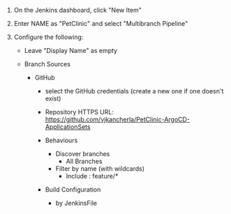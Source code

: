 1. On the Jenkins dashboard, click "New Item"

2. Enter NAME as "PetClinic" and select "Multibranch Pipeline"

3. Configure the following:
    - Leave "Display Name" as empty

    - Branch Sources
        - GitHub
            - select the GitHub credentials (create a new one if one doesn't exist)
            - Repository HTTPS URL: https://github.com/vjkancherla/PetClinic-ArgoCD-ApplicationSets

            - Behaviours
                - Discover branches
                    - All Branches
                - Filter by name (with wildcards)
                    - Include : feature/*

            - Build Configuration
                - by JenkinsFile 

